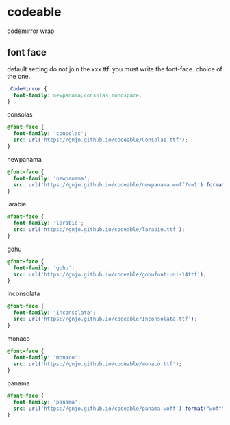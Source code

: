 # codeable
codemirror wrap

## font face
default setting do not join the xxx.ttf. you must write the font-face. choice of the one.
```css
.CodeMirror {
  font-family: newpanama,consolas,monospace;
}
```
consolas
```css
@font-face {
  font-family: 'consolas';
  src: url('https://gnjo.github.io/codeable/Consolas.ttf');
}
```
newpanama
```css
@font-face {
  font-family: 'newpanama';
  src: url('https://gnjo.github.io/codeable/newpanama.woff?v=1') format("woff"); 
}
```
larabie
```css
@font-face {
  font-family: 'larabie';
  src: url('https://gnjo.github.io/codeable/larabie.ttf');
}
```
gohu
```css
@font-face {
  font-family: 'gohu';
  src: url('https://gnjo.github.io/codeable/gohufont-uni-14ttf');
}
```
Inconsolata
```css
@font-face {
  font-family: 'inconsolata';
  src: url('https://gnjo.github.io/codeable/Inconsolata.ttf');
}
```
monaco
```css
@font-face {
  font-family: 'monaco';
  src: url('https://gnjo.github.io/codeable/monaco.ttf');
}
```
panama
```css
@font-face {
  font-family: 'panama';
  src: url('https://gnjo.github.io/codeable/panama.woff') format("woff"); 
}
```
